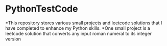 # PythonTestCode
*This repository stores various small projects and leetcode solutions that I have completed to enhance my Python skills.
*One small project is a leetcode solution that converts any input roman numeral to its integer version